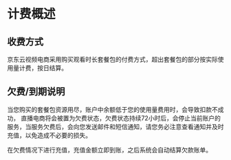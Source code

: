 # 计费概述
## 收费方式

京东云视频电商采用购买观看时长套餐包的付费方式，超出套餐包的部分按实际使用量计费，按日结算。

## 欠费/到期说明

当您购买的套餐包资源用尽，账户中余额低于您的使用量费用时，会导致扣款不成功， 直播电商将会被置为欠费状态，欠费状态持续72小时后，会停止当前账户的服务，当服务欠费后，会向您发送邮件和短信通知，请您务必注意查看通知并及时充值，以免造成不必要的损失。

在欠费情况下进行充值，充值金额立即到账，之后系统会自动结算欠款账单。
